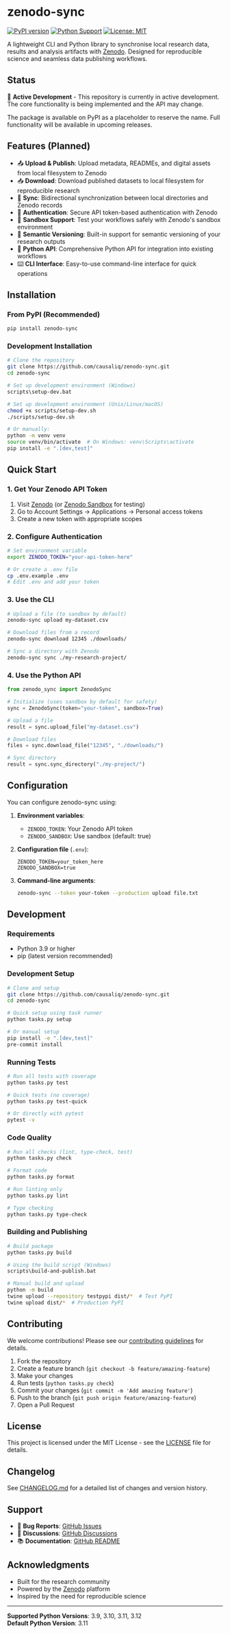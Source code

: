 # zenodo-sync

[![PyPI version](https://badge.fury.io/py/zenodo-sync.svg)](https://badge.fury.io/py/zenodo-sync)
[![Python Support](https://img.shields.io/pypi/pyversions/zenodo-sync.svg)](https://pypi.org/project/zenodo-sync/)
[![License: MIT](https://img.shields.io/badge/License-MIT-yellow.svg)](https://opensource.org/licenses/MIT)

A lightweight CLI and Python library to synchronise local research data, results and analysis artifacts with [Zenodo](https://zenodo.org/). Designed for reproducible science and seamless data publishing workflows.

## Status

🚧 **Active Development** - This repository is currently in active development. The core functionality is being implemented and the API may change.

The package is available on PyPI as a placeholder to reserve the name. Full functionality will be available in upcoming releases.

## Features (Planned)

- 📤 **Upload & Publish**: Upload metadata, READMEs, and digital assets from local filesystem to Zenodo
- 📥 **Download**: Download published datasets to local filesystem for reproducible research
- 🔄 **Sync**: Bidirectional synchronization between local directories and Zenodo records
- 🔐 **Authentication**: Secure API token-based authentication with Zenodo
- 🧪 **Sandbox Support**: Test your workflows safely with Zenodo's sandbox environment
- 🎯 **Semantic Versioning**: Built-in support for semantic versioning of your research outputs
- 🐍 **Python API**: Comprehensive Python API for integration into existing workflows
- ⌨️ **CLI Interface**: Easy-to-use command-line interface for quick operations

## Installation

### From PyPI (Recommended)

```bash
pip install zenodo-sync
```

### Development Installation

```bash
# Clone the repository
git clone https://github.com/causaliq/zenodo-sync.git
cd zenodo-sync

# Set up development environment (Windows)
scripts\setup-dev.bat

# Set up development environment (Unix/Linux/macOS)
chmod +x scripts/setup-dev.sh
./scripts/setup-dev.sh

# Or manually:
python -m venv venv
source venv/bin/activate  # On Windows: venv\Scripts\activate
pip install -e ".[dev,test]"
```

## Quick Start

### 1. Get Your Zenodo API Token

1. Visit [Zenodo](https://zenodo.org/) (or [Zenodo Sandbox](https://sandbox.zenodo.org/) for testing)
2. Go to Account Settings → Applications → Personal access tokens
3. Create a new token with appropriate scopes

### 2. Configure Authentication

```bash
# Set environment variable
export ZENODO_TOKEN="your-api-token-here"

# Or create a .env file
cp .env.example .env
# Edit .env and add your token
```

### 3. Use the CLI

```bash
# Upload a file (to sandbox by default)
zenodo-sync upload my-dataset.csv

# Download files from a record
zenodo-sync download 12345 ./downloads/

# Sync a directory with Zenodo
zenodo-sync sync ./my-research-project/
```

### 4. Use the Python API

```python
from zenodo_sync import ZenodoSync

# Initialize (uses sandbox by default for safety)
sync = ZenodoSync(token="your-token", sandbox=True)

# Upload a file
result = sync.upload_file("my-dataset.csv")

# Download files
files = sync.download_file("12345", "./downloads/")

# Sync directory
result = sync.sync_directory("./my-project/")
```

## Configuration

You can configure zenodo-sync using:

1. **Environment variables**:
   - `ZENODO_TOKEN`: Your Zenodo API token
   - `ZENODO_SANDBOX`: Use sandbox (default: true)

2. **Configuration file** (`.env`):
   ```env
   ZENODO_TOKEN=your_token_here
   ZENODO_SANDBOX=true
   ```

3. **Command-line arguments**:
   ```bash
   zenodo-sync --token your-token --production upload file.txt
   ```

## Development

### Requirements

- Python 3.9 or higher
- pip (latest version recommended)

### Development Setup

```bash
# Clone and setup
git clone https://github.com/causaliq/zenodo-sync.git
cd zenodo-sync

# Quick setup using task runner
python tasks.py setup

# Or manual setup
pip install -e ".[dev,test]"
pre-commit install
```

### Running Tests

```bash
# Run all tests with coverage
python tasks.py test

# Quick tests (no coverage)
python tasks.py test-quick

# Or directly with pytest
pytest -v
```

### Code Quality

```bash
# Run all checks (lint, type-check, test)
python tasks.py check

# Format code
python tasks.py format

# Run linting only
python tasks.py lint

# Type checking
python tasks.py type-check
```

### Building and Publishing

```bash
# Build package
python tasks.py build

# Using the build script (Windows)
scripts\build-and-publish.bat

# Manual build and upload
python -m build
twine upload --repository testpypi dist/*  # Test PyPI
twine upload dist/*  # Production PyPI
```

## Contributing

We welcome contributions! Please see our [contributing guidelines](CONTRIBUTING.md) for details.

1. Fork the repository
2. Create a feature branch (`git checkout -b feature/amazing-feature`)
3. Make your changes
4. Run tests (`python tasks.py check`)
5. Commit your changes (`git commit -m 'Add amazing feature'`)
6. Push to the branch (`git push origin feature/amazing-feature`)
7. Open a Pull Request

## License

This project is licensed under the MIT License - see the [LICENSE](LICENSE) file for details.

## Changelog

See [CHANGELOG.md](CHANGELOG.md) for a detailed list of changes and version history.

## Support

- 🐛 **Bug Reports**: [GitHub Issues](https://github.com/causaliq/zenodo-sync/issues)
- 💬 **Discussions**: [GitHub Discussions](https://github.com/causaliq/zenodo-sync/discussions)
- 📚 **Documentation**: [GitHub README](https://github.com/causaliq/zenodo-sync#readme)

## Acknowledgments

- Built for the research community
- Powered by the [Zenodo](https://zenodo.org/) platform
- Inspired by the need for reproducible science

---

**Supported Python Versions**: 3.9, 3.10, 3.11, 3.12  
**Default Python Version**: 3.11
